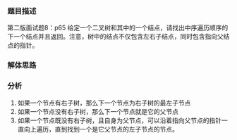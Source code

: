 ### 题目描述
第二版面试题8：p65
给定一个二叉树和其中的一个结点，请找出中序遍历顺序的下一个结点并且返回。注意，树中的结点不仅包含左右子结点，同时包含指向父结点的指针。

### 解体思路
### 分析
1. 如果一个节点有右子树，那么下一个节点为右子树的最左子节点
2. 如果一个节点没有右子树，那么下一个节点就是它的父节点
3. 如果一个节点既没有右子树，且自身为父节点，可以沿着指向父节点的指针一直向上遍历，直到找到一个是它父节点的左子节点的节点。


